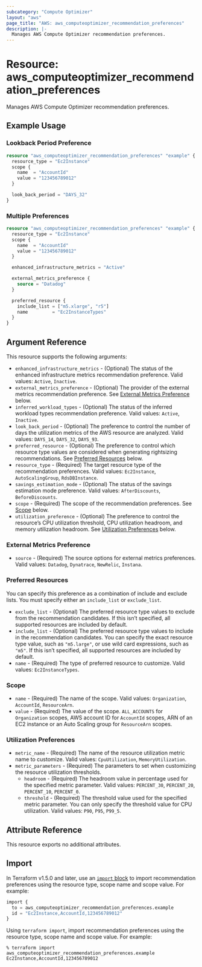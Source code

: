 ```yaml
---
subcategory: "Compute Optimizer"
layout: "aws"
page_title: "AWS: aws_computeoptimizer_recommendation_preferences"
description: |-
  Manages AWS Compute Optimizer recommendation preferences.
---
```


# Resource: aws_computeoptimizer_recommendation_preferences

Manages AWS Compute Optimizer recommendation preferences.

## Example Usage

### Lookback Period Preference

```terraform
resource "aws_computeoptimizer_recommendation_preferences" "example" {
  resource_type = "Ec2Instance"
  scope {
    name  = "AccountId"
    value = "123456789012"
  }

  look_back_period = "DAYS_32"
}
```

### Multiple Preferences

```terraform
resource "aws_computeoptimizer_recommendation_preferences" "example" {
  resource_type = "Ec2Instance"
  scope {
    name  = "AccountId"
    value = "123456789012"
  }

  enhanced_infrastructure_metrics = "Active"

  external_metrics_preference {
    source = "Datadog"
  }

  preferred_resource {
    include_list = ["m5.xlarge", "r5"]
    name         = "Ec2InstanceTypes"
  }
}
```

## Argument Reference

This resource supports the following arguments:

* `enhanced_infrastructure_metrics` - (Optional) The status of the enhanced infrastructure metrics 
recommendation preference. Valid values: `Active`, `Inactive`.
* `external_metrics_preference` - (Optional) The provider of the external metrics recommendation preference. See [External Metrics Preference](#external-metrics-preference) below.
* `inferred_workload_types` - (Optional) The status of the inferred workload types recommendation preference. Valid values: `Active`, `Inactive`.
* `look_back_period` - (Optional) The preference to control the number of days the utilization metrics of the AWS resource are analyzed. Valid values: `DAYS_14`, `DAYS_32`, `DAYS_93`.
* `preferred_resource` - (Optional) The preference to control which resource type values are considered when generating rightsizing recommendations. See [Preferred Resources](#preferred-resources) below.
* `resource_type` - (Required) The target resource type of the recommendation preferences. Valid values: `Ec2Instance`, `AutoScalingGroup`, `RdsDBInstance`.
* `savings_estimation_mode` - (Optional) The status of the savings estimation mode preference. Valid values: `AfterDiscounts`, `BeforeDiscounts`.
* `scope` - (Required) The scope of the recommendation preferences. See [Scope](#scope) below.
* `utilization_preference` - (Optional) The preference to control the resource’s CPU utilization threshold, CPU utilization headroom, and memory utilization headroom. See [Utilization Preferences](#utilization-preferences) below.

### External Metrics Preference

* `source` - (Required) The source options for external metrics preferences. Valid values: `Datadog`, `Dynatrace`, `NewRelic`, `Instana`.

### Preferred Resources

You can specify this preference as a combination of include and exclude lists.
You must specify either an `include_list` or `exclude_list`.

* `exclude_list` - (Optional) The preferred resource type values to exclude from the recommendation candidates. If this isn’t specified, all supported resources are included by default.
* `include_list` - (Optional) The preferred resource type values to include in the recommendation candidates. You can specify the exact resource type value, such as `"m5.large"`, or use wild card expressions, such as `"m5"`. If this isn’t specified, all supported resources are included by default.
* `name` - (Required) The type of preferred resource to customize. Valid values: `Ec2InstanceTypes`.

### Scope

* `name` - (Required) The name of the scope. Valid values: `Organization`, `AccountId`, `ResourceArn`.
* `value` - (Required) The value of the scope. `ALL_ACCOUNTS` for `Organization` scopes, AWS account ID for `AccountId` scopes, ARN of an EC2 instance or an Auto Scaling group for `ResourceArn` scopes.

### Utilization Preferences

* `metric_name` - (Required) The name of the resource utilization metric name to customize. Valid values: `CpuUtilization`, `MemoryUtilization`.
* `metric_parameters` - (Required) The parameters to set when customizing the resource utilization thresholds.
    * `headroom` - (Required) The headroom value in percentage used for the specified metric parameter. Valid values: `PERCENT_30`, `PERCENT_20`, `PERCENT_10`, `PERCENT_0`.
    * `threshold` - (Required) The threshold value used for the specified metric parameter. You can only specify the threshold value for CPU utilization. Valid values: `P90`, `P95`, `P99_5`.

## Attribute Reference

This resource exports no additional attributes.

## Import

In Terraform v1.5.0 and later, use an [`import` block](https://developer.hashicorp.com/terraform/language/import) to import recommendation preferences using the resource type, scope name and scope value. For example:

```terraform
import {
  to = aws_computeoptimizer_recommendation_preferences.example
  id = "Ec2Instance,AccountId,123456789012"
}
```

Using `terraform import`, import recommendation preferences using the resource type, scope name and scope value. For example:

```console
% terraform import aws_computeoptimizer_recommendation_preferences.example Ec2Instance,AccountId,123456789012
```
